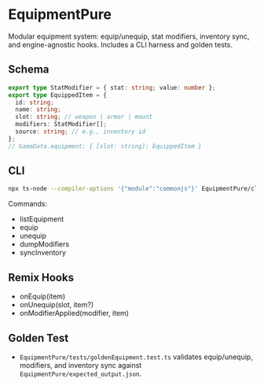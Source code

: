 # EquipmentPure

Modular equipment system: equip/unequip, stat modifiers, inventory sync, and engine-agnostic hooks. Includes a CLI harness and golden tests.

## Schema

```ts
export type StatModifier = { stat: string; value: number };
export type EquippedItem = {
  id: string;
  name: string;
  slot: string; // weapon | armor | mount
  modifiers: StatModifier[];
  source: string; // e.g., inventory id
};
// GameData.equipment: { [slot: string]: EquippedItem }
```

## CLI

```bash
npx ts-node --compiler-options '{"module":"commonjs"}' EquipmentPure/cliHarness.ts EquipmentPure/sample_equipment.json EquipmentPure/tests/commands.json
```

Commands:
- listEquipment
- equip <itemId> <slot>
- unequip <slot>
- dumpModifiers
- syncInventory

## Remix Hooks

- onEquip(item)
- onUnequip(slot, item?)
- onModifierApplied(modifier, item)

## Golden Test

- `EquipmentPure/tests/goldenEquipment.test.ts` validates equip/unequip, modifiers, and inventory sync against `EquipmentPure/expected_output.json`.